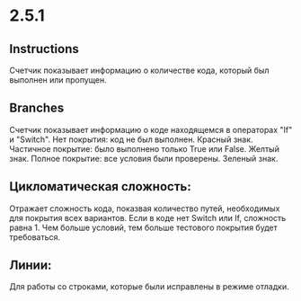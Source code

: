 # 2.5.1

## Instructions 
Счетчик показывает информацию о количестве кода, который был выполнен или пропущен. 

## Branches 
Счетчик показывает информацию о коде находящемся в операторах "If" и "Switch".
Нет покрытия: код не был выполнен. Красный знак.
Частичное покрытие: было выполнено только True или False. Желтый знак.
Полное покрытие: все условия были проверены. Зеленый знак.

## Цикломатическая сложность:
Отражает сложность кода, показвая количество путей, необходимых для покрытия всех вариантов. Если в коде нет Switch или If, сложность равна 1. Чем больше условий, тем больше тестового покрытия будет требоваться.

## Линии:
Для работы со строками, которые были исправлены в режиме отладки. 

